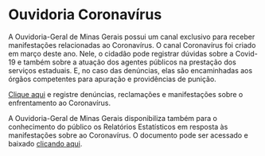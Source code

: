 # Ouvidoria Coronavírus

A Ouvidoria-Geral de Minas Gerais possui um canal exclusivo para receber manifestações relacionadas ao Coronavírus. O canal Coronavírus foi criado em março deste ano. Nele, o cidadão pode registrar dúvidas sobre a Covid-19 e também sobre a atuação dos agentes públicos na prestação dos serviços estaduais. E, no caso das denúncias, elas são encaminhadas aos órgãos competentes para apuração e providências de punição. 

[Clique aqui](http://www.ouvidoriageral.mg.gov.br/coronavirus) e registre denúncias, reclamações e manifestações sobre o enfrentamento ao Coronavírus.

A Ouvidoria-Geral de Minas Gerais disponibiliza também para o conhecimento do público os Relatórios Estatísticos em resposta às manifestações sobre ao Coronavírus. O documento pode ser acessado e baixado [clicando aqui](http://www.ouvidoriageral.mg.gov.br/relatorios/relatorios-covid-19).


